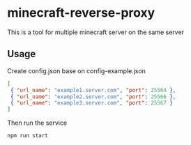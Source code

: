 # minecraft-reverse-proxy

This is a tool for multiple minecraft server on the same server

## Usage

Create config.json base on config-example.json

```json
[
 { "url_name": "example1.server.com", "port": 25564 },
 { "url_name": "example2.server.com", "port": 25566 },
 { "url_name": "example3.server.com", "port": 25567 }
]
```

Then run the service

```bash
npm run start
```
